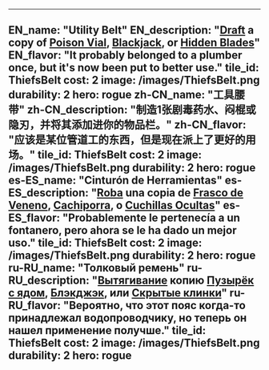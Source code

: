 ---

EN_name: "Utility Belt"
EN_description: "<u>Draft</u> a copy of <a href = '../en/items#PoisonPotion'>Poison Vial</a>, <a href = '../en/items#Blackjack'>Blackjack</a>, or <a href = '../en/abilities#HiddenBlades'>Hidden Blades</a>"
EN_flavor: "It probably belonged to a plumber once, but it's now been put to better use."
tile_id: ThiefsBelt
cost: 2
image: /images/ThiefsBelt.png
durability: 2
hero: rogue
zh-CN_name: "工具腰带"
zh-CN_description: "制造1张剧毒药水、闷棍或隐刃，并将其添加进你的物品栏。"
zh-CN_flavor: "应该是某位管道工的东西，但是现在派上了更好的用场。"
tile_id: ThiefsBelt
cost: 2
image: /images/ThiefsBelt.png
durability: 2
hero: rogue
es-ES_name: "Cinturón de Herramientas"
es-ES_description: "<u>Roba</u> una copia de <a href = '../es_es/items#PoisonPotion'>Frasco de Veneno</a>, <a href = '../es_es/items#Blackjack'>Cachiporra</a>, o <a href = '../es_es/abilities#HiddenBlades'>Cuchillas Ocultas</a>"
es-ES_flavor: "Probablemente le pertenecía a un fontanero, pero ahora se le ha dado un mejor uso."
tile_id: ThiefsBelt
cost: 2
image: /images/ThiefsBelt.png
durability: 2
hero: rogue
ru-RU_name: "Толковый ремень"
ru-RU_description: "<u>Вытягивание</u> копию <a href = '../ru_ru/items#PoisonPotion'>Пузырёк с ядом</a>, <a href = '../ru_ru/items#Blackjack'>Блэкджэк</a>, или <a href = '../ru_ru/abilities#HiddenBlades'>Скрытые клинки</a>"
ru-RU_flavor: "Вероятно, что этот пояс когда-то принадлежал водопроводчику, но теперь он нашел применение получше."
tile_id: ThiefsBelt
cost: 2
image: /images/ThiefsBelt.png
durability: 2
hero: rogue
---